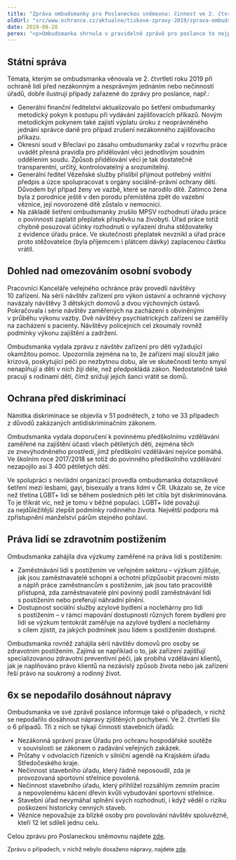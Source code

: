 ```yaml
---
title: "Zpráva ombudsmanky pro Poslaneckou sněmovnu: činnost ve 2. čtvrtletí"
oldUrl: "src/www.ochrance.cz/aktualne/tiskove-zpravy-2019/zprava-ombudsmanky-pro-poslaneckou-snemovnu-cinnost-ve-2-ctvrtleti"
date: 2019-08-28
perex: "<p>Ombudsmanka shrnula v pravidelné zprávě pro poslance to nejpodstatnější ze své činnosti ve 2. čtvrtletí. Obrátilo se na ni o pomoc 2013 lidí, nejčastěji s problémy v oblasti sociálního zabezpečení a stavebnictví, v 51 případech lidé namítali diskriminaci. V šesti šetřených případech úřady dostatečně nenapravily svá pochybení a nápravy se nepodařilo dosáhnout ani vyrozuměním nadřízeného úřadu či vlády, nebo zveřejněním. K prevenci špatného zacházení proběhly systematické návštěvy 10 zařízení, v nichž jsou lidé omezeni na svobodě. Ombudsmanka také zahájila výzkumy zaměstnávání lidí s postižením ve veřejném sektoru a dostupnosti azylového bydlení a nocleháren pro lidi s postižením. </p>"
---
```


<!-- imported from the old website -->

<h2>Státní správa</h2> <p>Témata, kterým se ombudsmanka věnovala ve 2. čtvrtletí roku 2019 při ochraně lidí před nezákonným a nesprávným jednáním nebo nečinností úřadů, dobře ilustrují případy zařazené do zprávy pro poslance, např.:</p><ul><li>Generální finanční ředitelství aktualizovalo po šetření ombudsmanky metodický pokyn k postupu při vydávání zajišťovacích příkazů. Novým metodickým pokynem také zajistí výplatu úroku z neoprávněného jednání správce daně pro případ zrušení nezákonného zajišťovacího příkazu.</li><li>Okresní soud v Břeclavi po zásahu ombudsmanky začal v rozvrhu práce uvádět přesná pravidla pro přidělování věci jednotlivým soudním oddělením soudu. Způsob přidělování věcí je tak dostatečně transparentní, určitý, kontrolovatelný a srozumitelný.</li><li>Generální ředitel Vězeňské služby přislíbil přijmout potřebný vnitřní předpis a úzce spolupracovat s orgány sociálně-právní ochrany dětí. Důvodem byl případ ženy ve vazbě, které se narodilo dítě. Zatímco žena byla z porodnice ještě v den porodu přemístěna zpět do vazební věznice, její novorozené dítě zůstalo v nemocnici.</li><li>Na základě šetření ombudsmanky zrušilo MPSV rozhodnutí úřadu práce o povinnosti zaplatit přeplatek příspěvku na živobytí. Úřad práce totiž chybně posuzoval účinky rozhodnutí o vyřazení druha stěžovatelky z evidence úřadu práce. Ve skutečnosti přeplatek nevznikl a úřad práce proto stěžovatelce (byla příjemcem i plátcem dávky) zaplacenou částku vrátil.</li></ul> <h2>Dohled nad omezováním osobní svobody</h2> <p>Pracovníci Kanceláře veřejného ochránce práv provedli návštěvy 10 zařízení. Na sérii návštěv zařízení pro výkon ústavní a ochranné výchovy navázaly návštěvy 3 dětských domovů a dvou výchovných ústavů. Pokračovala i série návštěv zaměřených na zacházení s obviněnými v průběhu výkonu vazby. Dvě návštěvy psychiatrických zařízení se zaměřily na zacházení s pacienty. Návštěvy policejních cel zkoumaly rovněž podmínky výkonu zajištění a zadržení.</p> <p>Ombudsmanka vydala zprávu z návštěv zařízení pro děti vyžadující okamžitou pomoc. Upozornila zejména na to, že zařízení mají sloužit jako krizová, poskytující péči po nezbytnou dobu, ale ve skutečnosti tento smysl nenaplňují a děti v nich žijí déle, než předpokládá zákon. Nedostatečně také pracují s rodinami dětí, čímž snižují jejich šanci vrátit se domů.</p> <h2>Ochrana před diskriminací</h2> <p>Námitka diskriminace se objevila v 51 podnětech, z toho ve 33 případech z důvodů zakázaných antidiskriminačním zákonem.</p> <p>Ombudsmanka vydala doporučení k povinnému předškolnímu vzdělávání zaměřené na zajištění účasti všech pětiletých dětí, zejména těch ze znevýhodněného prostředí, jimž předškolní vzdělávání nejvíce pomáhá. Ve školním roce 2017/2018 se totiž do povinného předškolního vzdělávání nezapojilo asi 3 400 pětiletých dětí.</p> <p>Ve spolupráci s nevládní organizací provedla ombudsmanka dotazníkové šetření mezi lesbami, gayi, bisexuály a trans lidmi v ČR. Ukázalo se, že více než třetina LGBT+ lidí se během posledních pěti let cítila být diskriminována. To je třikrát víc, než je tomu v běžné populaci. LGBT+ lidé považují za nejdůležitější zlepšit podmínky rodinného života. Největší podporu má zpřístupnění manželství párům stejného pohlaví.</p> <h2>Práva lidí se zdravotním postižením</h2> <p>Ombudsmanka zahájila dva výzkumy zaměřené na práva lidí s postižením:</p><ul><li>Zaměstnávání lidí s postižením ve veřejném sektoru – výzkum zjišťuje, jak jsou zaměstnavatelé schopni a ochotni přizpůsobit pracovní místo a náplň práce zaměstnancům s postižením, jak jsou tato pracoviště přístupná, zda zaměstnavatelé plní povinný podíl zaměstnávání lidí s postižením nebo preferují náhradní plnění.</li><li>Dostupnost sociální služby azylové bydlení a noclehárny pro lidi s postižením – v rámci mapování dostupnosti různých forem bydlení pro lidi se výzkum tentokrát zaměřuje na azylové bydlení a noclehárny s cílem zjistit, za jakých podmínek jsou lidem s postižením dostupné.</li></ul> <p>Ombudsmanka rovněž zahájila sérii návštěv domovů pro osoby se zdravotním postižením. Zajímá se například o to, jak zařízení zajišťují specializovanou zdravotní preventivní péči, jak probíhá vzdělávání klientů, jak je naplňováno právo klientů na nezávislý způsob života nebo jak zařízení řeší právo na soukromý a rodinný život.</p> <h2>6x se nepodařilo dosáhnout nápravy</h2> <p>Ombudsmanka ve své zprávě poslance informuje také o případech, v nichž se nepodařilo dosáhnout nápravy zjištěných pochybení. Ve 2. čtvrtletí šlo o 6 případů. Tři z nich se týkají činnosti stavebních úřadů:</p><ul><li>Nezákonná správní praxe Úřadu pro ochranu hospodářské soutěže v souvislosti se zákonem o zadávání veřejných zakázek.</li><li>Průtahy v odvolacích řízeních v silniční agendě na Krajském úřadu Středočeského kraje.</li><li>Nečinnost stavebního úřadu, který řádně neposoudil, zda je provozovaná sportovní střelnice povolená.</li><li>Nečinnost stavebního úřadu, který přihlížel rozsáhlým zemním pracím a nepovolenému kácení dřevin kvůli vybudování sportovní střelnice.</li><li>Stavební úřad nevymáhal splnění svých rozhodnutí, i když věděl o riziku poškození historicky cenných staveb.</li><li>Věznice nepovažuje za blízké osoby pro povolování návštěv spoluvězně, kteří 12 let sdíleli jednu celu.</li></ul> <p>Celou zprávu pro Poslaneckou sněmovnu najdete <a href="https://www.ochrance.cz/fileadmin/user_upload/zpravy_pro_poslaneckou_snemovnu/Ctvrtletky/2019/2019-II-Q.pdf" target="_blank">zde</a>.</p> <p><span style="font-size: 12.8px;">Zprávu o případech, v nichž nebylo dosaženo nápravy, najdete <a href="https://www.ochrance.cz/fileadmin/user_upload/zpravy_pro_poslaneckou_snemovnu/Ctvrtletky/2019/2019-II-Q-sankce.pdf" target="_blank">zde</a>.</span></p>
